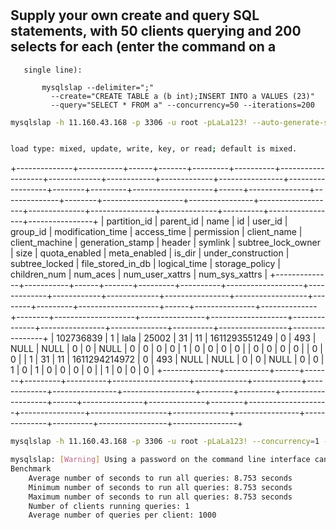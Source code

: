 # 

## Supply your own create and query SQL statements, with 50 clients querying and 200 selects for each (enter the command on a
       single line):

           mysqlslap --delimiter=";"
             --create="CREATE TABLE a (b int);INSERT INTO a VALUES (23)"
             --query="SELECT * FROM a" --concurrency=50 --iterations=200


```bash
mysqlslap -h 11.160.43.168 -p 3306 -u root -pLaLa123! --auto-generate-sql --auto-generate-sql-execute-number=1000 --auto-generate-sql-load-type=write


load type: mixed, update, write, key, or read; default is mixed.
```

+--------------+-----------+------+-------+---------+----------+-------------------+-------------+------------+-------------+----------------+------------------+--------+---------+--------------------+------+---------------+--------------+--------+--------------------+----------------+-------------------+--------------+----------------+--------------+----------+-----------------+----------------+
| partition_id | parent_id | name | id    | user_id | group_id | modification_time | access_time | permission | client_name | client_machine | generation_stamp | header | symlink | subtree_lock_owner | size | quota_enabled | meta_enabled | is_dir | under_construction | subtree_locked | file_stored_in_db | logical_time | storage_policy | children_num | num_aces | num_user_xattrs | num_sys_xattrs |
+--------------+-----------+------+-------+---------+----------+-------------------+-------------+------------+-------------+----------------+------------------+--------+---------+--------------------+------+---------------+--------------+--------+--------------------+----------------+-------------------+--------------+----------------+--------------+----------+-----------------+----------------+
|    102736839 |         1 | lala | 25002 |      31 |       11 |     1611293551249 |           0 |        493 | NULL        | NULL           |                0 |      0 | NULL    |                  0 |    0 |             0 |            0 |      1 |                  0 |              0 |                 0 |            0 |                |            0 |        0 |               0 |              0 |
|            0 |         0 |      |     1 |      31 |       11 |     1611294214972 |           0 |        493 | NULL        | NULL           |                0 |      0 | NULL    |                  0 |    0 |             1 |            0 |      1 |                  0 |              0 |                 0 |            0 |                |            1 |        0 |               0 |              0 |
+--------------+-----------+------+-------+---------+----------+-------------------+-------------+------------+-------------+----------------+------------------+--------+---------+--------------------+------+---------------+--------------+--------+--------------------+----------------+-------------------+--------------+----------------+--------------+----------+-----------------+----------------+

```bash
mysqlslap -h 11.160.43.168 -p 3306 -u root -pLaLa123! --concurrency=1 --iterations=1 --number-int-cols=23 --number-char-cols=4 --auto-generate-sql --auto-generate-sql-execute-number=1000 --auto-generate-sql-load-type=write

mysqlslap: [Warning] Using a password on the command line interface can be insecure.
Benchmark
	Average number of seconds to run all queries: 8.753 seconds
	Minimum number of seconds to run all queries: 8.753 seconds
	Maximum number of seconds to run all queries: 8.753 seconds
	Number of clients running queries: 1
	Average number of queries per client: 1000
```



